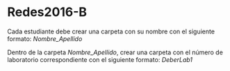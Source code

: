 # Redes2016-B

Cada estudiante debe crear una carpeta con su nombre con el siguiente formato: *Nombre_Apellido*

Dentro de la carpeta *Nombre_Apellido*, crear una carpeta con el número de laboratorio correspondiente con el siguiente formato: *DeberLab1*
